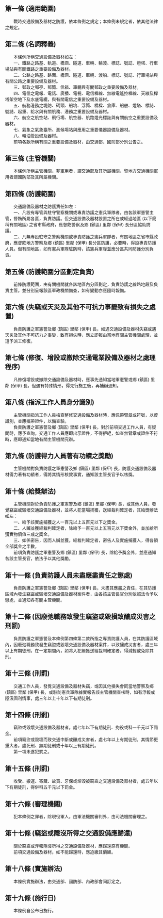 第一條 (適用範圍)
-----------------
　　戰時交通設備及器材之防護，依本條例之規定；本條例未規定者，依其他法律之規定。  


第二條 (名詞釋義)
-----------------
　　本條例所稱交通設備及器材如左：  
　　一、鐵路之路基、軌道、橋涵、隧道、車輛、輪渡、標誌、號誌、燈塔、行車場站與有關鐵路之重要設備及器材。  
　　二、公路之路基、路面、橋涵、隧道、車輛、渡船、標誌、號誌、行車場站與有關公路之重要設備及器材。  
　　三、郵政之郵亭、郵筒、信箱、車輛與有關郵政之重要設備及器材。  
　　四、電信之電報、電話、廣播、電視、電信桿線、無線電遙控桿線、天線及桿塔架空地下及水底電纜，與有關電信之重要設備及器材。  
　　五、航務港務之堤防、碼頭、船塢、浮筒、橋樑、倉庫、船舶、燈塔、標誌、號誌、起重、給水與有關航務、港務之重要設備及器材。  
　　六、航空之航空站、飛行場、航空器、航路燈光標誌與有關航空之重要設備及器材。  
　　七、氣象之氣象臺所、測候場站與應用之重要儀器設備及器材。  
　　八、輪油管設備及器材。  
　　前項各款所稱有關之重要設備及器材，由交通部、國防部分別公告之。  


第三條 (主管機關)
-----------------
　　本條例所稱主管機關，非軍用者，謂交通部及其所屬機關，暨地方交通機關軍用者謂國防部及其所屬機關。  


第四條 (防護範圍)
-----------------
　　交通設備及器材之防護責任如左：  
　　一、凡設有專管與駐守警察機關或專責防護之憲兵軍隊者，由各該軍憲警主管，督飭所屬各區，負責防護。但交通設備及器材設置之所在或經過地區 (以下簡稱有關地區) 之省市縣政府，應督飭警察及鄉 (鎮區) 里鄰 (保甲) 長分區協助防護。  
　　二、凡無專設駐守之警察機關或專責防護之憲兵軍隊者，有關地區之省市縣政府，應督飭地方警察及鄉 (鎮區) 里鄰 (保甲) 長分區防護，必要時，得設專責防護人員。但有關地區，如有憲兵軍隊駐防時，該憲兵軍隊並應分區共同防護分別負責。  


第五條 (防護範圍分區劃定負責)
-----------------------------
　　前條防護範圍，由有關機關就各該地區內分區劃定，負責防護之線路地段及負責主管，並分別呈報該區軍政機關備查，如有變動亦應隨時報備。  


第六條 (失竊或天災及其他不可抗力事變致有損失之處置)
---------------------------------------------------
　　負責防護之軍憲警及鄉 (鎮區) 里鄰 (保甲) 長，如遇交通設備及器材失竊或遇天災及其他不可抗力之事變，致有損失時，應立即報由當地有關主管機關處理，並迅予派工修復。  


第七條 (修復、增設或撤除交通電業設備及器材之處理程序)
-----------------------------------------------------
　　凡修復增設或撤除交通設備及器材時，應事先通知當地軍憲警或鄉 (鎮區) 里鄰 (保甲) 長。但遇有特殊情形，得先行施工後，再補辦通知。  


第八條 (指派工作人員身分識別)
-----------------------------
　　主管機關指派工作人員檢查整修交通設備及器材時，應佩帶臂章或符號，以資識別，並應攜帶證件，以備查驗。  
　　負責防護之軍憲警及鄉 (鎮區) 里鄰 (保甲) 長，對於前項交通工作人員，有疑問時，應予查詢，交通工作人員應即出示證件，不得拒絕，如查無臂章或證件不符時，應即通知當地有關主管機關究辦。  


第九條 (防護得力人員著有功績之獎勵)
-----------------------------------
　　主管機關對負責防護之軍憲警及鄉 (鎮區) 里鄰 (保甲) 長，防護交通設備及器材得力著有功績者，得將其情形核敘事實，通知該主管長官予以核獎。  


第十條 (給獎辦法)
-----------------
　　主管機關對於負責防護之軍憲警及鄉 (鎮區) 里鄰 (保甲) 長，或其他人員，發覺竊盜或毀壞交通設備及器材，並將人犯當場捕獲，送經裁判確定者，其給獎辦法如左：  
　　一、給予該實施捕獲之人一百元以上五百元以下之獎金。  
　　二、人贓並獲經裁判確定者，除給予一百元以上五百元以下獎金外，並加給所獲實物價值三成之獎金。  
　　三、如係密告，因而人贓並獲，經裁判確定者，密告人及實施捕獲人，得各領全部獎金之半數。  
　　前項負責防護之軍憲警及鄉 (鎮區) 里鄰 (保甲) 長，除給予獎金外，並應通知各該主管長官，依法予以其他獎勵。  


第十一條 (負責防護人員未盡應盡責任之懲處)
-----------------------------------------
　　負責防護之軍憲警及鄉 (鎮區) 里鄰 (保甲) 長，未盡其應盡之責任，在其防護區域內發生竊盜或毀壞交通設備及器材案件者，由各該主管長官分別依照法令予以懲處，並通知各有關主管機關。  


第十二條 (因廢弛職務致發生竊盜或毀損致釀成災害之刑罰)
-----------------------------------------------------
　　負責防護之軍憲警及本條例第四條第二款所指之專責防護人員，在其防護區域內，因廢弛職務致發生竊盜或毀壞交通設備及器材案件，以致釀成災害者，處三年以上有期徒刑，在一定期間內，如將入犯緝獲送經裁判確定者，得減輕或免除其刑。  


第十三條 (刑罰)
---------------
　　交通工作人員，發覺交通設備及器材失竊，或因其他損失會同當地警察及鄉 (鎮區) 里鄰 (保甲) 長，或駐防憲兵軍隊據實報告該主管機關查核時，如有浮報或隱沒圖利情事，處三年以上十年以下有期徒刑。  


第十四條 (刑罰)
---------------
　　竊盜或毀壞交通設備及器材者，處七年以下有期徒刑、拘役或科一千元以下罰金。  
　　前項竊盜或毀壞而致交通中斷或釀成災害者，處七年以上有期徒刑。其情節更重大者，處死刑、無期徒刑或十年以上有期徒刑。  
　　第一項未遂犯罰之。  


第十五條 (刑罰)
---------------
　　收受、搬運、寄藏、故買、牙保或熔毀被竊盜之交通設備及器材者，處五年以下有期徒刑，得併科五千元以下罰金。  


第十六條 (審理機關)
-------------------
　　犯本條例之罪者，除現役軍人，由軍法機關審判外，由司法機關審理之。  


第十七條 (竊盜或隱沒所得之交通設備應歸還)
-----------------------------------------
　　關於竊盜或浮報隱沒所得之交通設備及器材，應歸還原有機關。  
　　前項交通設備及器材，如不能歸還時，應追繳其價額。  


第十八條 (實施辦法)
-------------------
　　本條例實施辦法，由交通部、國防部、內政部會同訂定之。  


第十九條 (施行日)
-----------------
　　本條例自公布日施行。